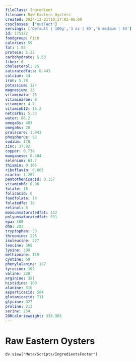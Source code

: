 ```yaml
---
fileClass: Ingredient
filename: Raw Eastern Oysters
created: 2024-12-21T19:27:02-06:00
cssclasses: ['nutFact']
servings: ['Default | 100g','3 oz | 85','6 medium | 84']
id: 175172
foodgroup: Fish
calories: 59
fat: 1.55
protein: 5.22
carbohydrate: 5.53
fiber: 0
cholesterol: 25
saturatedfats: 0.443
calcium: 44
iron: 5.78
potassium: 124
magnesium: 33
vitaminaiu: 25
vitaminarae: 8
vitaminc: 4.7
vitaminb12: 16.2
netcarbs: 5.53
water: 86.2
omega3s: 483
omega6s: 28
pralscore: 1.943
phosphorus: 93
sodium: 178
zinc: 37.92
copper: 0.738
manganese: 0.394
selenium: 63.7
thiamin: 0.105
riboflavin: 0.065
niacin: 1.267
pantothenicacid: 0.157
vitaminb6: 0.06
folate: 18
folicacid: 0
foodfolate: 18
folatedfe: 18
retinol: 8
monounsaturatedfat: 152
polyunsaturatedfat: 591
epa: 188
dha: 203
tryptophan: 59
threonine: 225
isoleucine: 227
leucine: 368
lysine: 390
methionine: 118
cystine: 69
phenylalanine: 187
tyrosine: 167
valine: 228
arginine: 381
histidine: 100
alanine: 316
asparticacid: 504
glutamicacid: 711
glycine: 327
proline: 213
serine: 234
200calorieweight: 338.983
---
```


# Raw Eastern Oysters

```dataviewjs
dv.view("Meta/Scripts/IngredientsFooter")
```